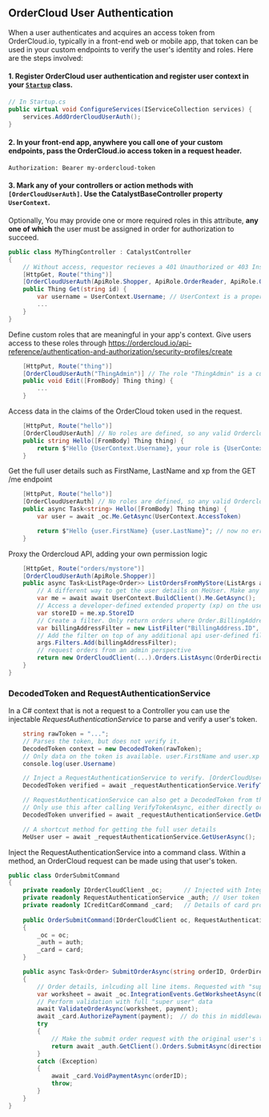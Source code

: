 ## OrderCloud User Authentication

When a user authenticates and acquires an access token from OrderCloud.io, typically in a front-end web or mobile app, that token can be used in your custom endpoints to verify the user's identity and roles. Here are the steps involved:

#### 1. Register OrderCloud user authentication and register user context in your [`Startup`](https://docs.microsoft.com/en-us/aspnet/core/fundamentals/startup) class.

```c#
// In Startup.cs
public virtual void ConfigureServices(IServiceCollection services) {
    services.AddOrderCloudUserAuth();
}
```
#### 2. In your front-end app, anywhere you call one of your custom endpoints, pass the OrderCloud.io access token in a request header.

```
Authorization: Bearer my-ordercloud-token
```

#### 3. Mark any of your controllers or action  methods with `[OrderCloudUserAuth]`. Use the CatalystBaseController property `UserContext`.

Optionally, You may provide one or more required roles in this attribute, **any one of which** the user must be assigned in order for authorization to succeed.

```c#
public class MyThingController : CatalystController
{
    // Without access, requestor recieves a 401 Unauthorized or 403 InsufficientRoles error.
    [HttpGet, Route("thing")] 
    [OrderCloudUserAuth(ApiRole.Shopper, ApiRole.OrderReader, ApiRole.OrderAdmin)] // Any one of these threee roles gives access the endpoint 
    public Thing Get(string id) {
        var username = UserContext.Username; // UserContext is a property on CatalystController
        ...
    }
}
```

Define custom roles that are meaningful in your app's context.
Give users access to these roles through https://ordercloud.io/api-reference/authentication-and-authorization/security-profiles/create
```c#
    [HttpPut, Route("thing")]
    [OrderCloudUserAuth("ThingAdmin")] // The role "ThingAdmin" is a custom developer-defined role
    public void Edit([FromBody] Thing thing) {
        ...
    }
```

Access data in the claims of the OrderCloud token used in the request.
```c#
    [HttpPut, Route("hello")]
    [OrderCloudUserAuth] // No roles are defined, so any valid Ordercloud Token gives access.
    public string Hello([FromBody] Thing thing) {
        return $"Hello {UserContext.Username}, your role is {UserContext.CommerceRole}";.
    }
```

Get the full user details such as FirstName, LastName and xp from the GET /me endpoint
```c#
    [HttpPut, Route("hello")]
    [OrderCloudUserAuth] // No roles are defined, so any valid Ordercloud Token gives access.
    public async Task<string> Hello([FromBody] Thing thing) {
        var user = await _oc.Me.GetAsync(UserContext.AccessToken)

        return $"Hello {user.FirstName} {user.LastName}"; // now no error thrown
    }
```

Proxy the Ordercloud API, adding your own permission logic
```c#
    [HttpGet, Route("orders/mystore")]
    [OrderCloudUserAuth(ApiRole.Shopper)] 
    public async Task<ListPage<Order>> ListOrdersFromMyStore(ListArgs args) {
        // A different way to get the user details on MeUser. Make any request from OcClient as the authenticated user.
        var me = await await UserContext.BuildClient().Me.GetAsync();
        // Access a developer-defined extended property (xp) on the user called "StoreID".
        var storeID = me.xp.StoreID 
        // Create a filter. Only return orders where Order.BillingAddress.ID equals the user's storeID.   
        var billingAddressFilter = new ListFilter("BillingAddress.ID", storeID);
        // Add the filter on top of any additional api user-defined filters. 
        args.Filters.Add(billingAddressFilter);
        // request orders from an admin perspective
        return new OrderCloudClient(...).Orders.ListAsync(OrderDirection.Outgoing, page: args.Page, pageSize: args.PageSize, filters: args.ToFilterString()) 
    }
}
```

### DecodedToken and RequestAuthenticationService
In a C# context that is not a request to a Controller you can use the injectable *RequestAuthenticationService* to parse and verify a user's token. 
```c#
    string rawToken = "...";
    // Parses the token, but does not verify it. 
    DecodedToken context = new DecodedToken(rawToken);
    // Only data on the token is available. user.FirstName and user.xp are not, for example.
    console.log(user.Username)

    // Inject a RequestAuthenticationService to verify. [OrderCloudUserAuth] uses this method under the hood. 
    DecodedToken verified = await _requestAuthenticationService.VerifyTokenAsync(rawToken); 

    // RequestAuthenticationService can also get a DecodedToken from the current HttpContext.
    // Only use this after calling VerifyTokenAsync, either directly or through [OrderCloudUserAuth].
    DecodedToken unverified = await _requestAuthenticationService.GetDecodedToken(); 

    // A shortcut method for getting the full user details
    MeUser user = await _requestAuthenticationService.GetUserAsync(); 

```

Inject the RequestAuthenticationService into a command class. Within a method, an OrderCloud request can be made using that user's token. 

```c#
public class OrderSubmitCommand 
{
    private readonly IOrderCloudClient _oc;      // Injected with Integration Client ID context. FullAccess "super user".
    private readonly RequestAuthenticationService _auth; // User token that made the request 
    private readonly ICreditCardCommand _card;   // Details of card processing left unopinionated
    
    public OrderSubmitCommand(IOrderCloudClient oc, RequestAuthenticationService auth, ICreditCardCommand card)
    {
        _oc = oc;
        _auth = auth;
        _card = card;
    }

    public async Task<Order> SubmitOrderAsync(string orderID, OrderDirection direction, OrderCloudIntegrationsCreditCardPayment payment) 
    {
        // Order details, inlcuding all line items. Requested with "super user" client context.
        var worksheet = await _oc.IntegrationEvents.GetWorksheetAsync(OrderDirection.Incoming, orderID);
        // Perform validation with full "super user" data
        await ValidateOrderAsync(worksheet, payment);
        await _card.AuthorizePayment(payment);  // do this in middleware for security.
        try
        {
            // Make the submit order request with the original user's token.
            return await _auth.GetClient().Orders.SubmitAsync(direction, orderID); 
        }
        catch (Exception)
        {
            await _card.VoidPaymentAsync(orderID);
            throw;
        }
    }
}
```     

    

